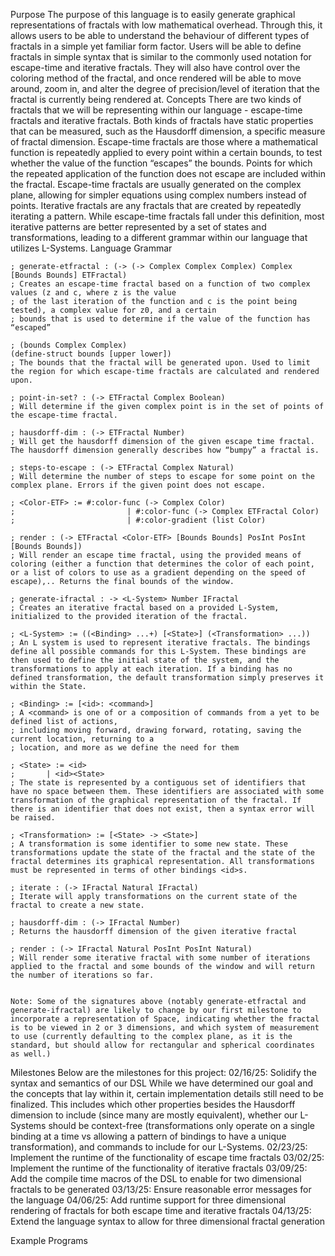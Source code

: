 Purpose
The purpose of this language is to easily generate graphical representations of fractals with low mathematical overhead. Through this, it allows users to be able to understand the behaviour of different types of fractals in a simple yet familiar form factor. Users will be able to define fractals in simple syntax that is similar to the commonly used notation for escape-time and iterative fractals. They will also have control over the coloring method of the fractal, and once rendered will be able to move around, zoom in, and alter the degree of precision/level of iteration that the fractal is currently being rendered at.
Concepts
There are two kinds of fractals that we will be representing within our language - escape-time fractals and iterative fractals. Both kinds of fractals have static properties that can be measured, such as the Hausdorff dimension, a specific measure of fractal dimension.
Escape-time fractals are those where a mathematical function is repeatedly applied to every point within a certain bounds, to test whether the value of the function “escapes” the bounds. Points for which the repeated application of the function does not escape are included within the fractal. Escape-time fractals are usually generated on the complex plane, allowing for simpler equations using complex numbers instead of points. 
Iterative fractals are any fractals that are created by repeatedly iterating a pattern. While escape-time fractals fall under this definition, most iterative patterns are better represented by a set of states and transformations, leading to a different grammar within our language that utilizes L-Systems. 
Language Grammar
```
; generate-etfractal : (-> (-> Complex Complex Complex) Complex [Bounds Bounds] ETFractal)
; Creates an escape-time fractal based on a function of two complex values (z and c, where z is the value
; of the last iteration of the function and c is the point being tested), a complex value for z0, and a certain
; bounds that is used to determine if the value of the function has “escaped”

; (bounds Complex Complex)
(define-struct bounds [upper lower])
; The bounds that the fractal will be generated upon. Used to limit the region for which escape-time fractals are calculated and rendered upon.

; point-in-set? : (-> ETFractal Complex Boolean)
; Will determine if the given complex point is in the set of points of the escape-time fractal.

; hausdorff-dim : (-> ETFractal Number)
; Will get the hausdorff dimension of the given escape time fractal. The hausdorff dimension generally describes how “bumpy” a fractal is.

; steps-to-escape : (-> ETFractal Complex Natural)
; Will determine the number of steps to escape for some point on the complex plane. Errors if the given point does not escape.

; <Color-ETF> := #:color-func (-> Complex Color)
;                         | #:color-func (-> Complex ETFractal Color)
;                         | #:color-gradient (list Color)

; render : (-> ETFractal <Color-ETF> [Bounds Bounds] PosInt PosInt [Bounds Bounds])
; Will render an escape time fractal, using the provided means of coloring (either a function that determines the color of each point, or a list of colors to use as a gradient depending on the speed of escape),.. Returns the final bounds of the window.

; generate-ifractal : -> <L-System> Number IFractal
; Creates an iterative fractal based on a provided L-System, initialized to the provided iteration of the fractal.

; <L-System> := ((<Binding> ...+) [<State>] (<Transformation> ...))
; An L system is used to represent iterative fractals. The bindings define all possible commands for this L-System. These bindings are then used to define the initial state of the system, and the transformations to apply at each iteration. If a binding has no defined transformation, the default transformation simply preserves it within the State.

; <Binding> := [<id>: <command>]
; A <command> is one of or a composition of commands from a yet to be defined list of actions,
; including moving forward, drawing forward, rotating, saving the current location, returning to a
; location, and more as we define the need for them

; <State> := <id>
;      	| <id><State>
; The state is represented by a contiguous set of identifiers that have no space between them. These identifiers are associated with some transformation of the graphical representation of the fractal. If there is an identifier that does not exist, then a syntax error will be raised.

; <Transformation> := [<State> -> <State>]
; A transformation is some identifier to some new state. These transformations update the state of the fractal and the state of the fractal determines its graphical representation. All transformations must be represented in terms of other bindings <id>s.

; iterate : (-> IFractal Natural IFractal)
; Iterate will apply transformations on the current state of the fractal to create a new state. 

; hausdorff-dim : (-> IFractal Number)
; Returns the hausdorff dimension of the given iterative fractal

; render : (-> IFractal Natural PosInt PosInt Natural)
; Will render some iterative fractal with some number of iterations applied to the fractal and some bounds of the window and will return the number of iterations so far.


Note: Some of the signatures above (notably generate-etfractal and generate-ifractal) are likely to change by our first milestone to incorporate a representation of Space, indicating whether the fractal is to be viewed in 2 or 3 dimensions, and which system of measurement to use (currently defaulting to the complex plane, as it is the standard, but should allow for rectangular and spherical coordinates as well.)

```
Milestones
Below are the milestones for this project:
02/16/25: Solidify the syntax and semantics of our DSL
While we have determined our goal and the concepts that lay within it, certain implementation details still need to be finalized. This includes which other properties besides the Hausdorff dimension to include (since many are mostly equivalent), whether our L-Systems should be context-free (transformations only operate on a single binding at a time vs allowing a pattern of bindings to have a unique transformation), and commands to include for our L-Systems.
02/23/25: Implement the runtime of the functionality of escape time fractals
03/02/25: Implement the runtime of the functionality of iterative fractals
03/09/25: Add the compile time macros of the DSL to enable for two dimensional fractals to be generated
03/13/25: Ensure reasonable error messages for the language
04/06/25: Add runtime support for three dimensional rendering of fractals for both escape time and iterative fractals
04/13/25: Extend the language syntax to allow for three dimensional fractal generation 

Example Programs
